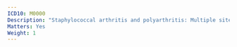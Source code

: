 ```yaml
---
ICD10: M0000
Description: "Staphylococcal arthritis and polyarthritis: Multiple sites"
Matters: Yes
Weight: 1
---
```

